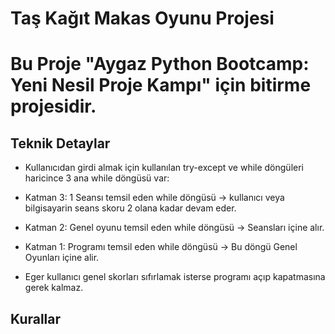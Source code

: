 # Taş Kağıt Makas Oyunu Projesi

<h1>Bu Proje "Aygaz Python Bootcamp: Yeni Nesil Proje Kampı" için bitirme projesidir.</h1>

<h2>Teknik Detaylar</h2>

- Kullanıcıdan girdi almak için kullanılan try-except ve while döngüleri haricince 3 ana while döngüsü var:

- Katman 3: 1 Seansı temsil eden while döngüsü -> kullanıcı veya bilgisayarin seans skoru 2 olana kadar devam eder.

- Katman 2: Genel oyunu temsil eden while döngüsü -> Seansları içine alır.

- Katman 1: Programı temsil eden while döngüsü -> Bu döngü Genel Oyunları içine alir.
- Eger kullanıcı genel skorları sıfırlamak isterse programı açıp kapatmasına gerek kalmaz.

<h2>Kurallar</h2>
